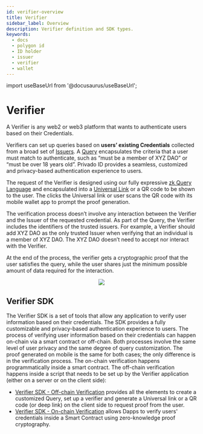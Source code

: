 ```yaml
---
id: verifier-overview
title: Verifier
sidebar_label: Overview
description: Verifier definition and SDK types.
keywords:
  - docs
  - polygon id
  - ID holder
  - issuer
  - verifier
  - wallet
---
```


import useBaseUrl from '@docusaurus/useBaseUrl';

# Verifier

A Verifier is any web2 or web3 platform that wants to authenticate users based on their Credentials.

Verifiers can set up queries based on **users’ existing Credentials** collected from a broad set of [Issuers](/docs/issuer/issuer-overview.md). A [Query](/docs/verifier/verification-library/zk-query-language.md) encapsulates the criteria that a user must match to authenticate, such as “must be a member of XYZ DAO” or “must be over 18 years old”. Privado ID provides a seamless, customized and privacy-based authentication experience to users.

The request of the Verifier is designed using our fully expressive [zk Query Language](/docs/verifier/verification-library/zk-query-language.md) and encapsulated into a [Universal Link](../wallet/universal-links.md) or a QR code to be shown to the user. The clicks the Universal link or user scans the QR code with its mobile wallet app to prompt the proof generation.

The verification process doesn’t involve any interaction between the Verifier and the Issuer of the requested credential. As part of the Query, the Verifier includes the identifiers of the trusted issuers. For example, a Verifier should add XYZ DAO as the only trusted Issuer when verifying that an individual is a member of XYZ DAO. The XYZ DAO doesn’t need to accept nor interact with the Verifier.

At the end of the process, the verifier gets a cryptographic proof that the user satisfies the query, while the user shares just the minimum possible amount of data required for the interaction.

<div align="center">
<img src={useBaseUrl("img/verifier-intro.png")} align="center" />
</div>

## Verifier SDK

The Verifier SDK is a set of tools that allow any application to verify user information based on their credentials. The SDK provides a fully customizable and privacy-based authentication experience to users.
The process of verifying user information based on their credentials can happen on-chain via a smart contract or off-chain. Both processes involve the same level of user privacy and the same degree of query customization. The proof generated on mobile is the same for both cases; the only difference is in the verification process. The on-chain verification happens programmatically inside a smart contract. The off-chain verification happens inside a script that needs to be set up by the Verifier application (either on a server or on the client side):

- [Verifier SDK - Off-chain Verification](./verification-library/verifier-library-intro.md) provides all the elements to create a customized Query, set up a verifier and generate a Universal link or a QR code (or deep link) on the client side to request proof from the user.
- [Verifier SDK - On-chain Verification](./on-chain-verification/overview.md) allows Dapps to verify users' credentials inside a Smart Contract using zero-knowledge proof cryptography.

